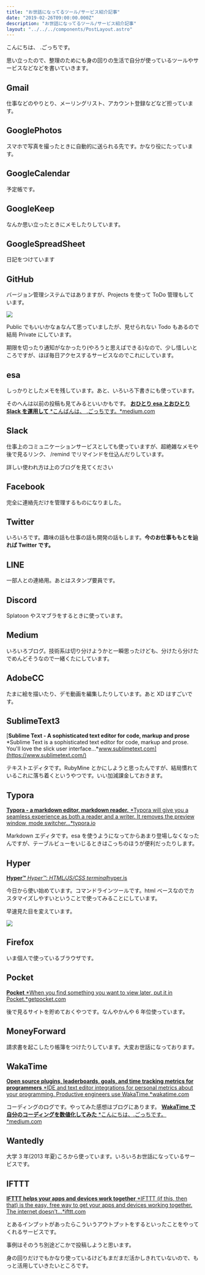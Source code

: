 ```yaml
---
title: "お世話になってるツール/サービス紹介記事"
date: "2019-02-26T09:00:00.000Z"
description: "お世話になってるツール/サービス紹介記事"
layout: "../../../components/PostLayout.astro"
---
```


こんにちは、 .ごっちです。

思い立ったので、整理のためにも身の回りの生活で自分が使っているツールやサービスなどなどを書いていきます。

## Gmail

仕事などのやりとり、メーリングリスト、アカウント登録などなど担っています。

## GooglePhotos

スマホで写真を撮ったときに自動的に送られる先です。かなり役にたっています。

## GoogleCalendar

予定帳です。

## GoogleKeep

なんか思い立ったときにメモしたりしています。

## GoogleSpreadSheet

日記をつけています

## GitHub

バージョン管理システムではありますが、Projects を使って ToDo 管理もしています。

![](https://cdn-images-1.medium.com/max/2980/1*dlyJ8e67bNRo6cVAbAFprg.png)

Public でもいいかなぁなんて思っていましたが、見せられない Todo もあるので結局 Private にしています。

期限を切ったり通知がなかったり(やろうと思えばできる)なので、少し惜しいところですが、ほぼ毎日アクセスするサービスなのでこれにしています。

## esa

しっかりとしたメモを残しています。あと、いろいろ下書きにも使っています。

そのへんは以前の投稿も見てみるといいかもです。
[**おひとり esa とおひとり Slack を運用して**
*こんばんは、 .ごっちです。*medium.com](https://medium.com/@gggooottto/%E3%81%8A%E3%81%B2%E3%81%A8%E3%82%8Aesa%E3%81%A8%E3%81%8A%E3%81%B2%E3%81%A8%E3%82%8Aslack%E3%82%92%E9%81%8B%E7%94%A8%E3%81%97%E3%81%A6-4c91868952b3)

## Slack

仕事上のコミュニケーションサービスとしても使っていますが、超絶雑なメモや後で見るリンク、 /remind でリマインドを仕込んだりしています。

詳しい使われ方は上のブログを見てください

## Facebook

完全に連絡先だけを管理するものになりました。

## Twitter

いろいろです。趣味の話も仕事の話も開発の話もします。**今のお仕事ももとを辿れば Twitter です。**

## LINE

一部人との連絡用。あとはスタンプ要員です。

## Discord

Splatoon やスマブラをするときに使っています。

## Medium

いろいろブログ。技術系は切り分けようかと一瞬思ったけども、分けたら分けたでめんどそうなので一緒くたにしています。

## AdobeCC

たまに絵を描いたり、デモ動画を編集したりしています。あと XD はすごいです。

## SublimeText3

[**Sublime Text - A sophisticated text editor for code, markup and prose**
*Sublime Text is a sophisticated text editor for code, markup and prose. You'll love the slick user interface…*www.sublimetext.com](https://www.sublimetext.com/)

テキストエディタです。RubyMine とかにしようと思ったんですが、結局慣れているこれに落ち着くというやつです。いい加減課金しておきます。

## Typora

[**Typora - a markdown editor, markdown reader.**
*Typora will give you a seamless experience as both a reader and a writer. It removes the preview window, mode switcher…*typora.io](https://typora.io/)

Markdown エディタです。esa を使うようになってからあまり登場しなくなったんですが、テーブルビューをいじるときはこっちのほうが便利だったりします。

## Hyper

[**Hyper™**
*Hyper™: HTML/JS/CSS terminal*hyper.is](https://hyper.is/)

今日から使い始めています。コマンドラインツールです。html ベースなのでカスタマイズしやすいということで使ってみることにしています。

早速見た目を変えています。

![](https://cdn-images-1.medium.com/max/2000/1*tha9fw9VPjFx-0gig8oL3w.png)

## Firefox

いま個人で使っているブラウザです。

## Pocket

[**Pocket**
*When you find something you want to view later, put it in Pocket.*getpocket.com](https://getpocket.com/)

後で見るサイトを貯めておくやつです。なんやかんや 6 年位使っています。

## MoneyForward

請求書を起こしたり帳簿をつけたりしています。大変お世話になっております。

## WakaTime

[**Open source plugins, leaderboards, goals, and time tracking metrics for programmers**
*IDE and text editor integrations for personal metrics about your programming. Productive engineers use WakaTime.*wakatime.com](https://wakatime.com/)

コーディングのログです。やってみた感想はブログにあります。
[**WakaTime で自分のコーディングを数値化してみた**
*こんにちは、.ごっちです。*medium.com](https://medium.com/@gggooottto/wakatime%E3%81%A7%E8%87%AA%E5%88%86%E3%81%AE%E3%82%B3%E3%83%BC%E3%83%87%E3%82%A3%E3%83%B3%E3%82%B0%E3%82%92%E6%95%B0%E5%80%A4%E5%8C%96%E3%81%97%E3%81%A6%E3%81%BF%E3%81%9F-9da1919fb866)

## Wantedly

大学 3 年(2013 年夏)ころから使っています。いろいろお世話になっているサービスです。

## IFTTT

[**IFTTT helps your apps and devices work together**
*IFTTT (if this, then that) is the easy, free way to get your apps and devices working together. The internet doesn't…*ifttt.com](https://ifttt.com/)

とあるインプットがあったらこういうアウトプットをするといったことをやってくれるサービスです。

事例はそのうち別途どこかで投稿しようと思います。

身の回りだけでもかなり使っているけどもまだまだ活かしきれていないので、もっと活用していきたいところです。
